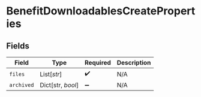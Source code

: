 # BenefitDownloadablesCreateProperties


## Fields

| Field              | Type               | Required           | Description        |
| ------------------ | ------------------ | ------------------ | ------------------ |
| `files`            | List[*str*]        | :heavy_check_mark: | N/A                |
| `archived`         | Dict[str, *bool*]  | :heavy_minus_sign: | N/A                |